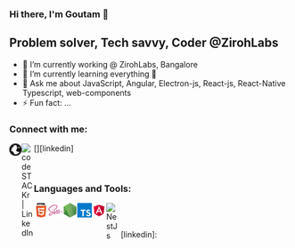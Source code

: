 ### Hi there, I'm Goutam 👋

## Problem solver, Tech savvy, Coder @ZirohLabs
- 🔭 I’m currently working @ ZirohLabs, Bangalore
- 🌱 I’m currently learning everything 🤣
- 💬 Ask me about JavaScript, Angular, Electron-js, React-js, React-Native Typescript, web-components
- ⚡ Fun fact: ...


### Connect with me:

[<img align="left" alt="Goutam | Github" width="22px" src="https://raw.githubusercontent.com/iconic/open-iconic/master/svg/globe.svg" />][website]
[<img align="left" alt="codeSTACKr | LinkedIn" width="22px" src="https://cdn.jsdelivr.net/npm/simple-icons@v3/icons/linkedin.svg" />][linkedin]

<br />

### Languages and Tools:

<img align="left" alt="HTML5" width="26px" src="https://raw.githubusercontent.com/github/explore/80688e429a7d4ef2fca1e82350fe8e3517d3494d/topics/html/html.png" />
<img align="left" alt="Sass" width="26px" src="https://raw.githubusercontent.com/github/explore/80688e429a7d4ef2fca1e82350fe8e3517d3494d/topics/sass/sass.png" />
<img align="left" alt="Node.js" width="26px" src="https://raw.githubusercontent.com/github/explore/80688e429a7d4ef2fca1e82350fe8e3517d3494d/topics/nodejs/nodejs.png" />
<img align="left" alt="Typescript" width="26px" src="https://raw.githubusercontent.com/github/explore/80688e429a7d4ef2fca1e82350fe8e3517d3494d/topics/typescript/typescript.png" />
<img align="left" alt="Angular" width="26px" src="https://raw.githubusercontent.com/github/explore/80688e429a7d4ef2fca1e82350fe8e3517d3494d/topics/angular/angular.png" />
<img align="left" alt="NestJs" width="26px" src="https://avatars1.githubusercontent.com/u/28507035?s=200&v=4" />


<br />
<br />

[website]: https://github.com/goutamdh
[linkedin]: 

<!--
**GoutamZiroh/GoutamZiroh** is a ✨ _special_ ✨ repository because its `README.md` (this file) appears on your GitHub profile.
-->
